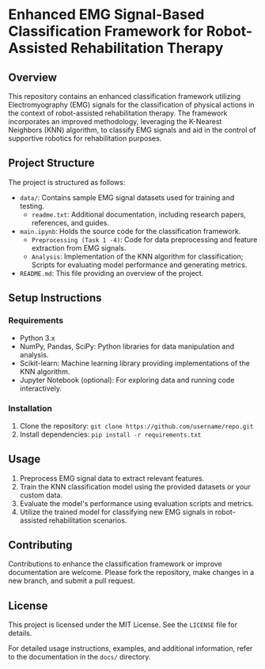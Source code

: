 # Enhanced EMG Signal-Based Classification Framework for Robot-Assisted Rehabilitation Therapy

## Overview

This repository contains an enhanced classification framework utilizing Electromyography (EMG) signals for the classification of physical actions in the context of robot-assisted rehabilitation therapy. The framework incorporates an improved methodology, leveraging the K-Nearest Neighbors (KNN) algorithm, to classify EMG signals and aid in the control of supportive robotics for rehabilitation purposes.

## Project Structure

The project is structured as follows:

- `data/`: Contains sample EMG signal datasets used for training and testing.
    - `readme.txt`: Additional documentation, including research papers, references, and guides.
- `main.ipynb`: Holds the source code for the classification framework.
    - `Preprocessing (Task 1 -4)`: Code for data preprocessing and feature extraction from EMG signals.
    - `Analysis`: Implementation of the KNN algorithm for classification; Scripts for evaluating model performance and generating metrics.
- `README.md`: This file providing an overview of the project.

## Setup Instructions

### Requirements

- Python 3.x
- NumPy, Pandas, SciPy: Python libraries for data manipulation and analysis.
- Scikit-learn: Machine learning library providing implementations of the KNN algorithm.
- Jupyter Notebook (optional): For exploring data and running code interactively.

### Installation

1. Clone the repository: `git clone https://github.com/username/repo.git`
2. Install dependencies: `pip install -r requirements.txt`

## Usage

1. Preprocess EMG signal data to extract relevant features.
2. Train the KNN classification model using the provided datasets or your custom data.
3. Evaluate the model's performance using evaluation scripts and metrics.
4. Utilize the trained model for classifying new EMG signals in robot-assisted rehabilitation scenarios.

## Contributing

Contributions to enhance the classification framework or improve documentation are welcome. Please fork the repository, make changes in a new branch, and submit a pull request.

## License

This project is licensed under the MIT License. See the `LICENSE` file for details.

For detailed usage instructions, examples, and additional information, refer to the documentation in the `docs/` directory.

